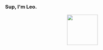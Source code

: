 ### Sup, I'm Leo.
<div id="header" align="center">
  <img src="https://media.giphy.com/media/5Zesu5VPNGJlm/giphy.gif" width="100"/>
</div>


<!--
**Ns1ght/Ns1ght** is a ✨ _special_ ✨ repository because its `README.md` (this file) appears on your GitHub profile.

Here are some ideas to get you started:

- 🔭 I’m currently working on ...
- 🌱 I’m currently learning ...
- 👯 I’m looking to collaborate on ...
- 🤔 I’m looking for help with ...
- 💬 Ask me about ...
- 📫 How to reach me: ...
- 😄 Pronouns: ...
- ⚡ Fun fact: ...
-->
